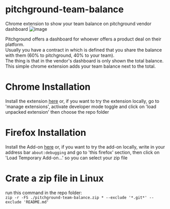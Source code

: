 # pitchground-team-balance
Chrome extension to show your team balance on pitchground vendor dashboard
![image](https://user-images.githubusercontent.com/37305243/134150036-bad11011-be1f-448b-a8bd-22a6a03dd65d.png)

Pitchground offers a dashboard for whoever offers a product deal on their platform.\
Usually you have a contract in which is defined that you share the balance with them (60% to pitchground, 40% to your team).\
The thing is that in the vendor's dashboard is only shown the total balance.\
This simple chrome extension adds your team balance next to the total.

# Chrome Installation
Install the extension [here](https://chrome.google.com/webstore/detail/pitchground-team-balance/fkpegobgnholfecdalbimodhnbahajpm)
or, if you want to try the extension locally, go to 'manage extensions', activate developer mode toggle and click on 'load unpacked extension' then choose the repo folder

# Firefox Installation
Install the Add-on [here](https://addons.mozilla.org/en-US/firefox/addon/pitchground-team-balance/) or, if you want to try the add-on locally, write in your address bar `about:debugging` and go to 'this firefox' section, then click on 'Load Temporary Add-on...' so you can select your zip file

# Crate a zip file in Linux
run this command in the repo folder:\
`zip -r -FS ./pitchground-team-balance.zip * --exclude '*.git*' --exclude 'README.md'`

